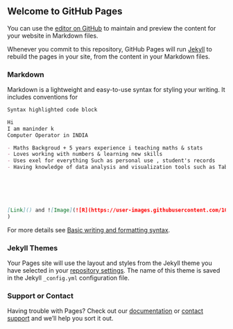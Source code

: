## Welcome to GitHub Pages

You can use the [editor on GitHub](https://github.com/Mani-hub918/MANINDER-K/edit/gh-pages/index.md) to maintain and preview the content for your website in Markdown files.

Whenever you commit to this repository, GitHub Pages will run [Jekyll](https://jekyllrb.com/) to rebuild the pages in your site, from the content in your Markdown files.

### Markdown

Markdown is a lightweight and easy-to-use syntax for styling your writing. It includes conventions for

```markdown
Syntax highlighted code block

Hi
I am maninder k
Computer Operator in INDIA

- Maths Backgroud + 5 years experience i teaching maths & stats
- Loves working with numbers & learning new skills
- Uses exel for everything Such as personal use , student's records
- Having knowledge of data analysis and visualization tools such as Tableau & Power BI






[Link]() and ![Image](![R](https://user-images.githubusercontent.com/102883867/177753846-7b9a0ba9-5b36-4744-8377-9e4538fccf04.jpg)
)
```

For more details see [Basic writing and formatting syntax](https://docs.github.com/en/github/writing-on-github/getting-started-with-writing-and-formatting-on-github/basic-writing-and-formatting-syntax).

### Jekyll Themes

Your Pages site will use the layout and styles from the Jekyll theme you have selected in your [repository settings](https://github.com/Mani-hub918/MANINDER-K/settings/pages). The name of this theme is saved in the Jekyll `_config.yml` configuration file.

### Support or Contact

Having trouble with Pages? Check out our [documentation](https://docs.github.com/categories/github-pages-basics/) or [contact support](https://support.github.com/contact) and we’ll help you sort it out.
